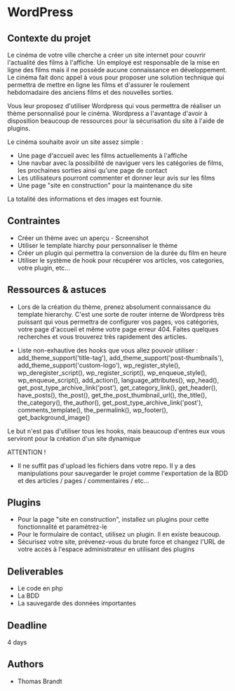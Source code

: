 # WordPress

## Contexte du projet
Le cinéma de votre ville cherche a créer un site internet pour couvrir l'actualité des films à l'affiche. Un employé est responsable de la mise en ligne des films mais il ne possède aucune connaissance en développement. Le cinéma fait donc appel à vous pour proposer une solution technique qui permettra de mettre en ligne les films et d'assurer le roulement hebdomadaire des anciens films et des nouvelles sorties.

Vous leur proposez d'utiliser Wordpress qui vous permettra de réaliser un thème personnalisé pour le cinéma. Wordpress a l'avantage d'avoir à disposition beaucoup de ressources pour la sécurisation du site à l'aide de plugins. 

Le cinéma souhaite avoir un site assez simple :

- Une page d'accueil avec les films actuellements à l'affiche
- Une navbar avec la possibilité de naviguer vers les catégories de films, les prochaines sorties ainsi qu'une page de contact
- Les utilisateurs pourront commenter et donner leur avis sur les films
- Une page "site en construction" pour la maintenance du site

La totalité des informations et des images est fournie. 


## Contraintes

- Créer un thème avec un aperçu - Screenshot
- Utiliser le template hiarchy pour personnaliser le thème
- Créer un plugin qui permettra la conversion de la durée du film en heure
- Utiliser le système de hook pour récupérer vos articles, vos categories, votre plugin, etc...

## Ressources & astuces

- Lors de la création du thème, prenez absolument connaissance du template hierarchy. C'est une sorte de router interne de Wordpress très puissant qui vous permettra de configurer vos pages, vos catégories, votre page d'accueil et même votre page erreur 404. Faites quelques recherches et vous trouverez très rapidement des articles.

- Liste non-exhautive des hooks que vous allez pouvoir utiliser :
add_theme_support('title-tag'), add_theme_support('post-thumbnails'), add_theme_support('custom-logo'), wp_register_style(), wp_deregister_script(), wp_register_script(), wp_enqueue_style(), wp_enqueue_script(), add_action(), language_attributes(), wp_head(), get_post_type_archive_link('post'), get_category_link(), get_header(), have_posts(), the_post(), get_the_post_thumbnail_url(), the_title(), the_category(), the_author(), get_post_type_archive_link('post'), comments_template(), the_permalink(), wp_footer(), get_background_image() 

Le but n'est pas d'utiliser tous les hooks, mais beaucoup d'entres eux vous serviront pour la création d'un site dynamique

ATTENTION !
- Il ne suffit pas d'upload les fichiers dans votre repo. Il y a des manipulations pour sauvegarder le projet comme l'exportation de la BDD et des articles / pages / commentaires / etc...

## Plugins

- Pour la page "site en construction", installez un plugins pour cette fonctionnalité et paramétrez-le
- Pour le formulaire de contact, utilisez un plugin. Il en existe beaucoup.
- Sécurisez votre site, prévenez-vous du brute force et changez l'URL de votre accès à l'espace administrateur en utilisant des plugins

## Deliverables
- Le code en php
- La BDD
- La sauvegarde des données importantes

## Deadline

4 days

## Authors

- Thomas Brandt
